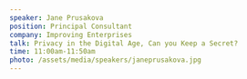 ```yaml
---
speaker: Jane Prusakova
position: Principal Consultant
company: Improving Enterprises
talk: Privacy in the Digital Age, Can you Keep a Secret?
time: 11:00am-11:50am
photo: /assets/media/speakers/janeprusakova.jpg
---
```

